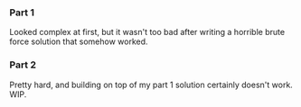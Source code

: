 ### Part 1

Looked complex at first, but it wasn't too bad after writing a horrible brute force solution that somehow worked.

### Part 2

Pretty hard, and building on top of my part 1 solution certainly doesn't work. WIP.

